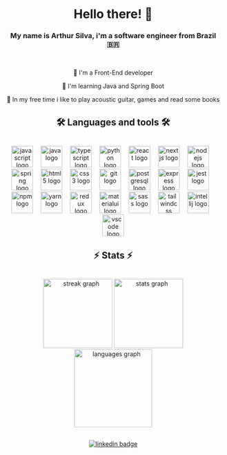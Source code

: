 <h1 align="center">Hello there! 👋</h1>

<h3 align="center">My name is Arthur Silva, i'm a software engineer from Brazil 🇧🇷</h3>

<br clear="both">

<div align="center">
  <p>🔭 I'm a Front-End developer</p>
  
  <p>🌱 I'm learning Java and Spring Boot</p>

  <p>🎸 In my free time i like to play acoustic guitar, games and read some books</p>
</div>

##

<h2 align="center">🛠 Languages and tools 🛠</h2>

<br clear="both">

<div align="center">
  <img src="https://skillicons.dev/icons?i=js" height="50" alt="javascript logo"  />
  <img width="10" />
  <img src="https://skillicons.dev/icons?i=java" height="50" alt="java logo"  />
  <img width="10" />
  <img src="https://skillicons.dev/icons?i=ts" height="50" alt="typescript logo"  />
  <img width="10" />
  <img src="https://skillicons.dev/icons?i=py" height="50" alt="python logo"  />
  <img width="10" />
  <img src="https://skillicons.dev/icons?i=react" height="50" alt="react logo"  />
  <img width="10" />
  <img src="https://skillicons.dev/icons?i=nextjs" height="50" alt="nextjs logo"  />
  <img width="10" />
  <img src="https://skillicons.dev/icons?i=nodejs" height="50" alt="nodejs logo"  />
  <img width="10" />
  <img src="https://skillicons.dev/icons?i=spring" height="50" alt="spring logo"  />
  <img width="10" />
  <img src="https://skillicons.dev/icons?i=html" height="50" alt="html5 logo"  />
  <img width="10" />
  <img src="https://skillicons.dev/icons?i=css" height="50" alt="css3 logo"  />
  <img width="10" />
  <img src="https://skillicons.dev/icons?i=git" height="50" alt="git logo"  />
  <img width="10" />
  <img src="https://skillicons.dev/icons?i=postgres" height="50" alt="postgresql logo"  />
  <img width="10" />
  <img src="https://skillicons.dev/icons?i=express" height="50" alt="express logo"  />
  <img width="10" />
  <img src="https://skillicons.dev/icons?i=jest" height="50" alt="jest logo"  />
  <img width="10" />
  <img src="https://cdn.simpleicons.org/npm/CB3837" height="50" alt="npm logo"  />
  <img width="10" />
  <img src="https://cdn.jsdelivr.net/gh/devicons/devicon/icons/yarn/yarn-original.svg" height="50" alt="yarn logo"  />
  <img width="10" />
  <img src="https://skillicons.dev/icons?i=redux" height="50" alt="redux logo"  />
  <img width="10" />
  <img src="https://skillicons.dev/icons?i=materialui" height="50" alt="materialui logo"  />
  <img width="10" />
  <img src="https://skillicons.dev/icons?i=sass" height="50" alt="sass logo"  />
  <img width="10" />
  <img src="https://skillicons.dev/icons?i=tailwind" height="50" alt="tailwindcss logo"  />
  <img width="10" />
  <img src="https://cdn.jsdelivr.net/gh/devicons/devicon/icons/intellij/intellij-original.svg" height="50" alt="intellij logo"  />
  <img width="10" />
  <img src="https://skillicons.dev/icons?i=vscode" height="50" alt="vscode logo"  />
</div>

##

<h2 align="center">⚡ Stats ⚡</h2>

<br clear="both">

<div align="center">
  <img src="https://streak-stats.demolab.com?user=arthurmts&locale=en&mode=daily&theme=gotham&hide_border=true&border_radius=5" height="160" alt="streak graph"  />
  <img src="https://github-readme-stats.vercel.app/api?username=arthurmts&hide_title=false&hide_rank=true&show_icons=true&include_all_commits=true&count_private=true&disable_animations=false&theme=gotham&locale=en&hide_border=true" height="160" alt="stats graph"  />
  <img src="https://github-readme-stats.vercel.app/api/top-langs?username=arthurmts&locale=en&hide_title=false&layout=compact&card_width=320&langs_count=6&theme=gotham&hide_border=true" height="180" alt="languages graph"  />
</div>

##

<div align="center">
  <a href="https://www.linkedin.com/in/arthur-silva-24736320a/" target="_blank">
    <img src="https://img.shields.io/badge/LinkedIn-0077B5?style=for-the-badge&logo=linkedin&logoColor=white" alt="linkedin badge" />
  </a>
</div>
